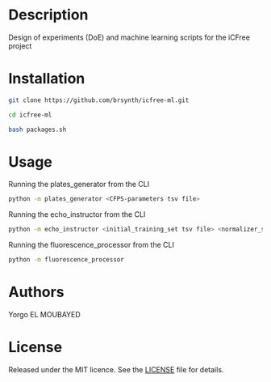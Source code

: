 
# Description

Design of experiments (DoE) and machine learning scripts for the iCFree project

# Installation

~~~bash
git clone https://github.com/brsynth/icfree-ml.git
~~~

~~~bash
cd icfree-ml
~~~

~~~bash
bash packages.sh
~~~

# Usage

Running the plates_generator from the CLI

~~~bash
python -m plates_generator <CFPS-parameters tsv file>
~~~

Running the echo_instructor from the CLI

~~~bash
python -m echo_instructor <initial_training_set tsv file> <normalizer_set tsv file> <autofluorescence tsv file>
~~~

Running the fluorescence_processor from the CLI

~~~bash
python -m fluorescence_processor
~~~

# Authors

Yorgo EL MOUBAYED

# License

Released under the MIT licence. See the [LICENSE](https://github.com/brsynth/icfree-ml/blob/main/LICENSE.md) file for details.
